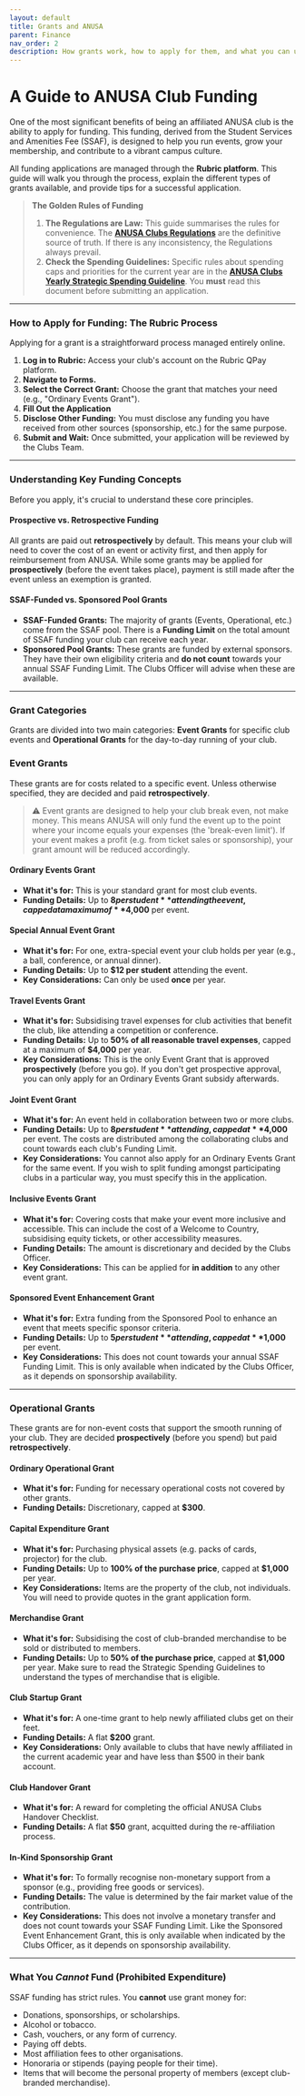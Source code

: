 ```yaml
---
layout: default
title: Grants and ANUSA
parent: Finance
nav_order: 2 
description: How grants work, how to apply for them, and what you can use them for.
---
```


# A Guide to ANUSA Club Funding

One of the most significant benefits of being an affiliated ANUSA club is the ability to apply for funding. This funding, derived from the Student Services and Amenities Fee (SSAF), is designed to help you run events, grow your membership, and contribute to a vibrant campus culture.

All funding applications are managed through the **Rubric platform**. This guide will walk you through the process, explain the different types of grants available, and provide tips for a successful application.

> **The Golden Rules of Funding**
>
> 1.  **The Regulations are Law:** This guide summarises the rules for convenience. The **[ANUSA Clubs Regulations](link-to-your-regulations-document)** are the definitive source of truth. If there is any inconsistency, the Regulations always prevail.
> 2.  **Check the Spending Guidelines:** Specific rules about spending caps and priorities for the current year are in the **[ANUSA Clubs Yearly Strategic Spending Guideline](./strategic-spending-guidelines.html)**. You **must** read this document before submitting an application.

---

### How to Apply for Funding: The Rubric Process

Applying for a grant is a straightforward process managed entirely online.

1.  **Log in to Rubric:** Access your club's account on the Rubric QPay platform.
2.  **Navigate to Forms.**
3.  **Select the Correct Grant:** Choose the grant that matches your need (e.g., "Ordinary Events Grant").
4.  **Fill Out the Application**
5.  **Disclose Other Funding:** You must disclose any funding you have received from other sources (sponsorship, etc.) for the same purpose.
6.  **Submit and Wait:** Once submitted, your application will be reviewed by the Clubs Team.

---

### Understanding Key Funding Concepts

Before you apply, it's crucial to understand these core principles.

#### Prospective vs. Retrospective Funding
All grants are paid out **retrospectively** by default. This means your club will need to cover the cost of an event or activity first, and then apply for reimbursement from ANUSA. While some grants may be applied for **prospectively** (before the event takes place), payment is still made after the event unless an exemption is granted.

#### SSAF-Funded vs. Sponsored Pool Grants
*   **SSAF-Funded Grants:** The majority of grants (Events, Operational, etc.) come from the SSAF pool. There is a **Funding Limit** on the total amount of SSAF funding your club can receive each year.
*   **Sponsored Pool Grants:** These grants are funded by external sponsors. They have their own eligibility criteria and **do not count** towards your annual SSAF Funding Limit. The Clubs Officer will advise when these are available.

---

### Grant Categories

Grants are divided into two main categories: **Event Grants** for specific club events and **Operational Grants** for the day-to-day running of your club.

### Event Grants

These grants are for costs related to a specific event. Unless otherwise specified, they are decided and paid **retrospectively**.
> ⚠️ Event grants are designed to help your club break even, not make money. This means ANUSA will only fund the event up to the point where your income equals your expenses (the 'break-even limit'). If your event makes a profit (e.g. from ticket sales or sponsorship), your grant amount will be reduced accordingly.

#### Ordinary Events Grant
*   **What it's for:** This is your standard grant for most club events.
*   **Funding Details:** Up to **$8 per student** attending the event, capped at a maximum of **$4,000** per event.

#### Special Annual Event Grant
*   **What it's for:** For one, extra-special event your club holds per year (e.g., a ball, conference, or annual dinner).
*   **Funding Details:** Up to **$12 per student** attending the event.
*   **Key Considerations:** Can only be used **once** per year.

#### Travel Events Grant
*   **What it's for:** Subsidising travel expenses for club activities that benefit the club, like attending a competition or conference.
*   **Funding Details:** Up to **50% of all reasonable travel expenses**, capped at a maximum of **$4,000** per year.
*   **Key Considerations:** This is the only Event Grant that is approved **prospectively** (before you go). If you don't get prospective approval, you can only apply for an Ordinary Events Grant subsidy afterwards.

#### Joint Event Grant
*   **What it's for:** An event held in collaboration between two or more clubs.
*   **Funding Details:** Up to **$8 per student** attending, capped at **$4,000** per event. The costs are distributed among the collaborating clubs and count towards each club's Funding Limit.
*   **Key Considerations:** You cannot also apply for an Ordinary Events Grant for the same event. If you wish to split funding amongst participating clubs in a particular way, you must specify this in the application.

#### Inclusive Events Grant
*   **What it's for:** Covering costs that make your event more inclusive and accessible. This can include the cost of a Welcome to Country, subsidising equity tickets, or other accessibility measures.
*   **Funding Details:** The amount is discretionary and decided by the Clubs Officer.
*   **Key Considerations:** This can be applied for **in addition** to any other event grant.

#### Sponsored Event Enhancement Grant
*   **What it's for:** Extra funding from the Sponsored Pool to enhance an event that meets specific sponsor criteria.
*   **Funding Details:** Up to **$5 per student** attending, capped at **$1,000** per event.
*   **Key Considerations:** This does not count towards your annual SSAF Funding Limit. This is only available when indicated by the Clubs Officer, as it depends on sponsorship availability.

---

### Operational Grants

These grants are for non-event costs that support the smooth running of your club. They are decided **prospectively** (before you spend) but paid **retrospectively**.

#### Ordinary Operational Grant
*   **What it's for:** Funding for necessary operational costs not covered by other grants.
*   **Funding Details:** Discretionary, capped at **$300**.

#### Capital Expenditure Grant
*   **What it's for:** Purchasing physical assets (e.g. packs of cards, projector) for the club.
*   **Funding Details:** Up to **100% of the purchase price**, capped at **$1,000** per year.
*   **Key Considerations:** Items are the property of the club, not individuals. You will need to provide quotes in the grant application form.

#### Merchandise Grant
*   **What it's for:** Subsidising the cost of club-branded merchandise to be sold or distributed to members.
*   **Funding Details:** Up to **50% of the purchase price**, capped at **$1,000** per year. Make sure to read the Strategic Spending Guidelines to understand the types of merchandise that is eligible.

#### Club Startup Grant
*   **What it's for:** A one-time grant to help newly affiliated clubs get on their feet.
*   **Funding Details:** A flat **$200** grant.
*   **Key Considerations:** Only available to clubs that have newly affiliated in the current academic year and have less than $500 in their bank account.

#### Club Handover Grant
*   **What it's for:** A reward for completing the official ANUSA Clubs Handover Checklist.
*   **Funding Details:** A flat **$50** grant, acquitted during the re-affiliation process.

#### In-Kind Sponsorship Grant
*   **What it's for:** To formally recognise non-monetary support from a sponsor (e.g., providing free goods or services).
*   **Funding Details:** The value is determined by the fair market value of the contribution.
*   **Key Considerations:** This does not involve a monetary transfer and does not count towards your SSAF Funding Limit. Like the Sponsored Event Enhancement Grant, this is only available when indicated by the Clubs Officer, as it depends on sponsorship availability.

---

### What You *Cannot* Fund (Prohibited Expenditure)

SSAF funding has strict rules. You **cannot** use grant money for:
*   Donations, sponsorships, or scholarships.
*   Alcohol or tobacco.
*   Cash, vouchers, or any form of currency.
*   Paying off debts.
*   Most affiliation fees to other organisations.
*   Honoraria or stipends (paying people for their time).
*   Items that will become the personal property of members (except club-branded merchandise).